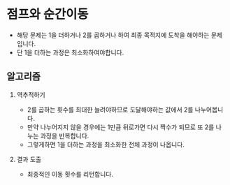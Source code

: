 # 점프와 순간이동
   - 해당 문제는 1을 더하거나 2를 곱하거나 하여 최종 목적지에 도착을 해야하는 문제입니다.
   - 단 1을 더하는 과정은 최소화하여야합니다.

## 알고리즘

1. 역추적하기
   - 2를 곱하는 횟수를 최대한 늘려야하므로 도달해야하는 값에서 2를 나누어봅니다.
   - 만약 나누어지지 않을 경우에는 1만큼 뒤로가면 다시 짝수가 되므로 또 2를 나누는 과정을 반복합니다.
   - 그렇게하면 1을 더하는 과정을 최소화한 전체 과정이 나옵니다.


2. 결과 도출
   - 최종적인 이동 횟수를 리턴합니다.